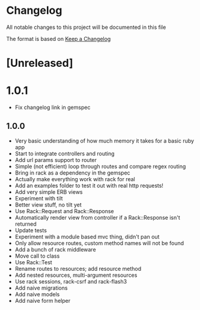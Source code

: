 # Changelog
All notable changes to this project will be documented in this file

The format is based on [Keep a Changelog](https://keepachangelog.com/en/1.0.0/)

# [Unreleased]

# 1.0.1

- Fix changelog link in gemspec

## 1.0.0

- Very basic understanding of how much memory it takes for a basic ruby app
- Start to integrate controllers and routing
- Add url params support to router
- Simple (not efficient) loop through routes and compare regex routing
- Bring in rack as a dependency in the gemspec
- Actually make everything work with rack for real
- Add an examples folder to test it out with real http requests!
- Add very simple ERB views
- Experiment with tilt
- Better view stuff, no tilt yet
- Use Rack::Request and Rack::Response
- Automatically render view from controller if a Rack::Response isn't returned
- Update tests
- Experiment with a module based mvc thing, didn't pan out
- Only allow resource routes, custom method names will not be found
- Add a bunch of rack middleware
- Move call to class
- Use Rack::Test
- Rename routes to resources; add resource method
- Add nested resources, multi-argument resources
- Use rack sessions, rack-csrf and rack-flash3
- Add naive migrations
- Add naive models
- Add naive form helper
